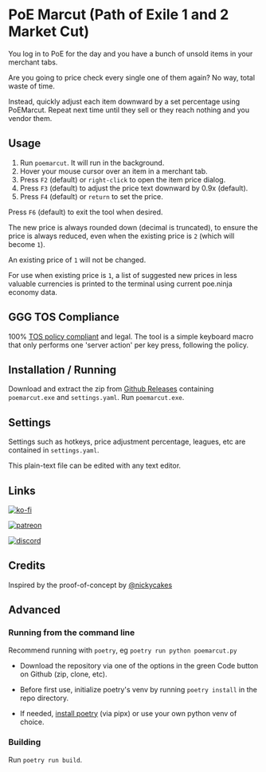 # PoE Marcut (Path of Exile 1 and 2 Market Cut)
You log in to PoE for the day and you have a bunch of unsold items in your merchant tabs.

Are you going to price check every single one of them again? No way, total waste of time.

Instead, quickly adjust each item downward by a set percentage using PoEMarcut. Repeat next time until they sell or they reach nothing and you vendor them.

## Usage
1. Run `poemarcut`. It will run in the background.
2. Hover your mouse cursor over an item in a merchant tab.
3. Press `F2` (default) or `right-click` to open the item price dialog.
4. Press `F3` (default) to adjust the price text downward by 0.9x (default).
5. Press `F4` (default) or `return` to set the price.
   
Press `F6` (default) to exit the tool when desired.

The new price is always rounded down (decimal is truncated), to ensure the price is always reduced, even when the existing price is `2` (which will become `1`).

An existing price of `1` will not be changed.

For use when existing price is `1`, a list of suggested new prices in less valuable currencies is printed to the terminal using current poe.ninja economy data.

## GGG TOS Compliance
100% [TOS policy compliant](https://www.pathofexile.com/developer/docs#policy) and legal. The tool is a simple keyboard macro that only performs one 'server action' per key press, following the policy.

## Installation / Running

Download and extract the zip from [Github Releases](https://github.com/cdrg/poemarcut/releases/latest) containing `poemarcut.exe` and `settings.yaml`. Run `poemarcut.exe`.

## Settings
Settings such as hotkeys, price adjustment percentage, leagues, etc are contained in `settings.yaml`. 

This plain-text file can be edited with any text editor.

## Links
[![ko-fi](https://ko-fi.com/img/githubbutton_sm.svg)](https://ko-fi.com/I2I7ROZFD)

[![patreon](https://github.com/user-attachments/assets/b7841f4d-5bcc-4642-a04c-2f22e5c48a24)](https://patreon.com/cdrpt)

[![discord](https://cdn.prod.website-files.com/6257adef93867e50d84d30e2/66e3d74e9607e61eeec9c91b_Logo.svg)](https://discord.gg/gRMjT5gVms)

## Credits
Inspired by the proof-of-concept by [@nickycakes](https://github.com/nickycakes/poe2price)

## Advanced

### Running from the command line
Recommend running with `poetry`, eg `poetry run python poemarcut.py`

- Download the repository via one of the options in the green Code button on Github (zip, clone, etc).

- Before first use, initialize poetry's venv by running `poetry install` in the repo directory.

- If needed, [install poetry](https://python-poetry.org/docs/) (via pipx) or use your own python venv of choice.

### Building
Run `poetry run build`.